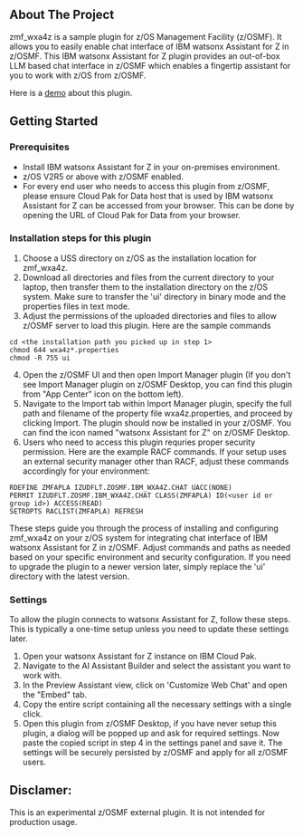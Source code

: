 ## About The Project

zmf_wxa4z is a sample plugin for z/OS Management Facility (z/OSMF). It allows you to easily enable chat interface of IBM watsonx Assistant for Z in z/OSMF.
This IBM watsonx Assistant for Z plugin provides an out-of-box LLM based chat interface in z/OSMF which enables a fingertip assistant for you to work with z/OS from z/OSMF. 

Here is a <a href="https://ibm.box.com/shared/static/kk2gl930r84zyzyf7kok105d4z6wfzid.mov">demo</a> about this plugin.

## Getting Started

### Prerequisites
* Install IBM watsonx Assistant for Z in your on-premises environment.
* z/OS V2R5 or above with z/OSMF enabled.
* For every end user who needs to access this plugin from z/OSMF, please ensure Cloud Pak for Data host that is used by IBM watsonx Assistant for Z can be accessed from your browser. This can be done by opening the URL of Cloud Pak for Data from your browser.

### Installation steps for this plugin
1. Choose a USS directory on z/OS as the installation location for zmf_wxa4z.
2. Download all directories and files from the current directory to your laptop, then transfer them to the installation directory on the z/OS system. Make sure to transfer the 'ui' directory in binary mode and the properties files in text mode.
3. Adjust the permissions of the uploaded directories and files to allow z/OSMF server to load this plugin. Here are the sample commands 
```
cd <the installation path you picked up in step 1>
chmod 644 wxa4z*.properties
chmod -R 755 ui
```
4. Open the z/OSMF UI and then open Import Manager plugin (If you don't see Import Manager plugin on z/OSMF Desktop, you can find this plugin from "App Center" icon on the bottom left).
5. Navigate to the Import tab within Import Manager plugin, specify the full path and filename of the property file wxa4z.properties, and proceed by clicking Import. The plugin should now be installed in your z/OSMF. You can find the icon named "watsonx Assistant for Z" on z/OSMF Desktop.
6. Users who need to access this plugin requries proper security permission. Here are the example RACF commands. If your setup uses an external security manager other than RACF, adjust these commands accordingly for your environment:
```
RDEFINE ZMFAPLA IZUDFLT.ZOSMF.IBM_WXA4Z.CHAT UACC(NONE)
PERMIT IZUDFLT.ZOSMF.IBM_WXA4Z.CHAT CLASS(ZMFAPLA) ID(<user id or group id>) ACCESS(READ)
SETROPTS RACLIST(ZMFAPLA) REFRESH
```

These steps guide you through the process of installing and configuring zmf_wxa4z on your z/OS system for integrating chat interface of IBM watsonx Assistant for Z in z/OSMF. Adjust commands and paths as needed based on your specific environment and security configuration. If you need to upgrade the plugin to a newer version later, simply replace the 'ui' directory with the latest version.

### Settings
To allow the plugin connects to watsonx Assistant for Z, follow these steps. This is typically a one-time setup unless you need to update these settings later.
1. Open your watsonx Assistant for Z instance on IBM Cloud Pak.
2. Navigate to the AI Assistant Builder and select the assistant you want to work with.
3. In the Preview Assistant view, click on 'Customize Web Chat' and open the "Embed" tab.
4. Copy the entire script containing all the necessary settings with a single click.
5. Open this plugin from z/OSMF Desktop, if you have never setup this plugin, a dialog will be popped up and ask for required settings. Now paste the copied script in step 4 in the settings panel and save it. The settings will be securely persisted by z/OSMF and apply for all z/OSMF users.

## Disclamer:
This is an experimental z/OSMF external plugin. It is not intended for production usage.

